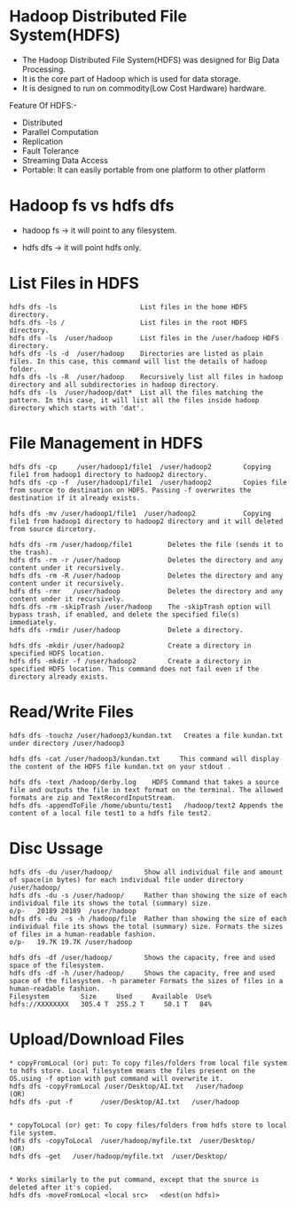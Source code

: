 # Hadoop Distributed File System(HDFS)
* The Hadoop Distributed File System(HDFS) was designed for Big Data Processing.
* It is the core part of Hadoop which is used for data storage.
* It is designed to run on commodity(Low Cost Hardware) hardware.

Feature Of HDFS:-
 * Distributed 
 * Parallel Computation 
 * Replication 
 * Fault Tolerance 
 * Streaming Data Access 
 * Portable: It can easily portable from one platform to other platform

# Hadoop fs vs hdfs dfs
* hadoop fs -> it will point to any filesystem.

* hdfs dfs  -> it will point hdfs only.


# List Files in HDFS
```
hdfs dfs -ls                     List files in the home HDFS directory.
hdfs dfs -ls /                   List files in the root HDFS directory.
hdfs dfs -ls  /user/hadoop       List files in the /user/hadoop HDFS directory.
hdfs dfs -ls -d  /user/hadoop    Directories are listed as plain files. In this case, this command will list the details of hadoop folder.
hdfs dfs -ls -R  /user/hadoop    Recursively list all files in hadoop directory and all subdirectories in hadoop directory.
hdfs dfs -ls  /user/hadoop/dat*  List all the files matching the pattern. In this case, it will list all the files inside hadoop directory which starts with 'dat'.
```

# File Management in HDFS
```
hdfs dfs -cp     /user/hadoop1/file1  /user/hadoop2        Copying file1 from hadoop1 directory to hadoop2 directory.
hdfs dfs -cp -f  /user/hadoop1/file1  /user/hadoop2        Copies file from source to destination on HDFS. Passing -f overwrites the destination if it already exists.

hdfs dfs -mv /user/hadoop1/file1  /user/hadoop2            Copying file1 from hadoop1 directory to hadoop2 directory and it will deleted from source dircetory.     

hdfs dfs -rm /user/hadoop/file1         Deletes the file (sends it to the trash).
hdfs dfs -rm -r /user/hadoop            Deletes the directory and any content under it recursively.
hdfs dfs -rm -R /user/hadoop            Deletes the directory and any content under it recursively.
hdfs dfs -rmr   /user/hadoop            Deletes the directory and any content under it recursively.
hdfs dfs -rm -skipTrash /user/hadoop    The -skipTrash option will bypass trash, if enabled, and delete the specified file(s) immediately.
hdfs dfs -rmdir /user/hadoop            Delete a directory.

hdfs dfs -mkdir /user/hadoop2           Create a directory in specified HDFS location.
hdfs dfs -mkdir -f /user/hadoop2        Create a directory in specified HDFS location. This command does not fail even if the directory already exists.

```

# Read/Write Files
```
hdfs dfs -touchz /user/hadoop3/kundan.txt   Creates a file kundan.txt under directory /user/hadoop3

hdfs dfs -cat /user/hadoop3/kundan.txt     This command will display the content of the HDFS file kundan.txt on your stdout .

hdfs dfs -text /hadoop/derby.log    HDFS Command that takes a source file and outputs the file in text format on the terminal. The allowed formats are zip and TextRecordInputStream.
hdfs dfs -appendToFile /home/ubuntu/test1   /hadoop/text2 Appends the content of a local file test1 to a hdfs file test2.
```

# Disc Ussage
```
hdfs dfs -du /user/hadoop/        Show all individual file and amount of space(in bytes) for each individual file under directory /user/hadoop/
hdfs dfs -du -s /user/hadoop/     Rather than showing the size of each individual file its shows the total (summary) size.
o/p-   20189 20189  /user/hadoop
hdfs dfs -du  -s -h /hadoop/file  Rather than showing the size of each individual file its shows the total (summary) size. Formats the sizes of files in a human-readable fashion.
o/p-   19.7K 19.7K /user/hadoop

hdfs dfs -df /user/hadoop/        Shows the capacity, free and used space of the filesystem.
hdfs dfs -df -h /user/hadoop/     Shows the capacity, free and used space of the filesystem. -h parameter Formats the sizes of files in a human-readable fashion.
Filesystem        Size     Used     Available  Use%
hdfs://XXXXXXXX   305.4 T  255.2 T     50.1 T   84%
```


# Upload/Download Files
```
* copyFromLocal (or) put: To copy files/folders from local file system to hdfs store. Local filesystem means the files present on the OS.using -f option with put command will overwrite it.
hdfs dfs -copyFromLocal /user/Desktop/AI.txt   /user/hadoop
(OR)
hdfs dfs -put -f       /user/Desktop/AI.txt   /user/hadoop


* copyToLocal (or) get: To copy files/folders from hdfs store to local file system.
hdfs dfs -copyToLocal  /user/hadoop/myfile.txt  /user/Desktop/  
(OR)
hdfs dfs -get   /user/hadoop/myfile.txt  /user/Desktop/


* Works similarly to the put command, except that the source is deleted after it's copied.
hdfs dfs -moveFromLocal <local src>   <dest(on hdfs)> 
```